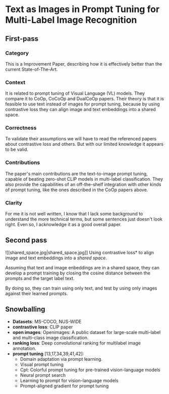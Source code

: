 # Text as Images in Prompt Tuning for Multi-Label Image Recognition

## First-pass

### Category

This is a Improvement Paper, describing how it is effectively better than the current State-of-The-Art.

### Context

It is related to prompt tuning of Visual Language (VL) models. They compare it to CoOp, CoCoOp and DualCoOp papers. Their theory is that it is feasible to use text instead of images for prompt tuning, because by using contrastive loss they can align image and text embeddings into a shared space.

### Correctness

To validate their assumptions we will have to read the referenced papers about contrastive loss and others. But with our limited knowledge it appears to be valid.

### Contributions

The paper's main contributions are the text-to-image prompt tuning, capable of beating zero-shot CLIP models in multi-label classification. They also provide the capabilities of an off-the-shelf integration with other kinds of prompt tuning, like the ones described in the CoOp papers above.

### Clarity

For me it is not well written, I know that I lack some background to understand the more technical terms, but some sentences just doesn't look right. Even so, I acknowledge it as a good overall paper.

## Second pass

![[shared_space.jpg|shared_space.jpg]]
Using contrastive loss* to align image and text embeddings into a *shared space*.

Assuming that text and image enbeddings are in a shared space, they can develop a prompt training by closing the cosine distance between the prompts and the target label text.

By doing so, they can train using only text, and test by using only images against their learned prompts.

## Snowballing

- **Datasets**: MS-COCO, NUS-WIDE
- **contrastive loss**: CLIP paper
- **open images**: Openimages: A public dataset for large-scale multi-label and multi-class image classification.
- **ranking loss**: Deep convolutional ranking for multilabel image annotation.
- **prompt tuning** \[13,17,34,39,41,42]:
	- Domain adaptation via prompt learning.
	- Visual prompt tuning
	- Cpt: Colorful prompt tuning for pre-trained vision-language models
	- Neural prompt search
	- Learning to prompt for vision-language models
	- Prompt-aligned gradient for prompt tuning

